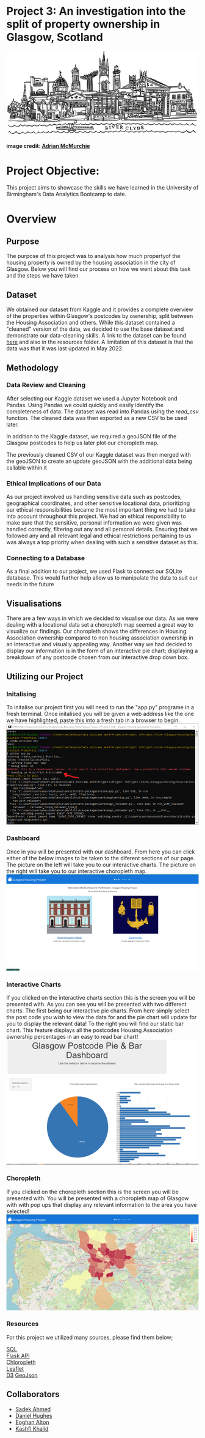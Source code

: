 # Project 3: An investigation into the split of property ownership in Glasgow, Scotland

![Title Image](ReadMe_Resources/glasgow-skyline-bw-wee-ezgif.com-webp-to-jpg-converter.png)

#### image credit: [Adrian McMurchie](https://amcmurchie.com/product/glasgow-skyline-monochrome/)

# Project Objective:  
This project aims to showcase the skills we have learned in the University of Birmingham's Data Analytics Bootcamp
to date. 

# Overview

## Purpose
The purpose of this project was to analysis how much propertyof the housing property is owned by the housing association in the city of Glasgow. Below you will find our process on how we went about this task and the steps we have taken 


## Dataset  

We obtained our dataset from Kaggle and it provides a complete overview of the properties within Glasgow's postcodes
by ownership, split between the Housing Association and others. While this dataset contained a "cleaned" version of the data, 
we decided to use the base dataset and demonstrate our data-cleaning skills. A link to the dataset can be found [here](https://www.kaggle.com/datasets/dimodimchev/glasgow-housing-association-properties) and also in
the resources folder. A limitation of this dataset is that the data was that it was last updated in May 2022.

## Methodology  

### Data Review and Cleaning

After selecting our Kaggle dataset we used a Jupyter Notebook and Pandas. Using Pandas we could quickly and easily identify the
completeness of data. The dataset was read into Pandas using the _read_csv_ function. The cleaned data was then exported as a new CSV 
to be used later.

In addition to the Kaggle dataset, we required a geoJSON file of the Glasgow postcodes to help us later plot our choropleth map. 

The previously cleaned CSV of our Kaggle dataset was then merged with the geoJSON to create an update geoJSON with the additional data being
callable within it

### Ethical Implications of our Data
As our project involved us handling sensitive data such as postcodes, geographical coordinates, and other sensitive locational data, prioritizing our ethical responsibilities became the most important thing we had to take into account throughout this project. We had an ethical responsibility to make sure that the sensitive, personal information we were given was handled correctly, filtering out any and all personal details. Ensuring that we followed any and all relevant legal and ethical restrictions pertaining to us was always a top priority when dealing with such a sensitive dataset as this.

### Connecting to a Database

As a final addition to our project, we used Flask to connect our SQLite database. This would further  help allow us to manipulate the data to suit our needs in the future


## Visualisations

There are a few ways in which we decided to visualise our data. As we were dealing with a locational data set a choropleth map seemed a great way to visualize our findings. Our choropleth shows the differences in Housing Association ownership compared to non housing association ownership in an interactive and visually appealing way. Another way we had decided to display our information is in the form of an interactive pie chart; displaying a breakdown of any postcode chosen from our interactive drop down box.

## Utilizing our Project

### Initalising 
To initalise our project first you will need to run the "app.py" programe in a fresh terminal. Once initalised you will be given a web address like the one we have highlighted, paste this into a fresh tab in a browser to begin.
![Terminal Image](ReadMe_Resources/terminal_launch.png)

### Dashboard
Once in you will be presented with our dashboard. From here you can click either of the below images to be taken to the diferent sections of our page. The picture on the left will take you to our interactive charts. The picture on the right will take you to our interactive choropleth map.
![Dashboard Image](ReadMe_Resources/dashboard.png)

### Interactive Charts
If you clicked on the interactive charts section this is the screen you will be presented with. As you can see you will be presented with two different charts. The first being our interactive pie charts. From here simply select the post code you wish to view the data for and the pie chart will update for you to display the relevant data! To the right you will find our static bar chart. This feature displays all the postcodes Housing Association ownership percentages in an easy to read bar chart! 
![Chart Image](ReadMe_Resources/chart.png)

### Choropleth
If you clicked on the choropleth section this is the screen you will be presented with. You will be presented with a choropleth map of Glasgow with with pop ups that display any relevant information to the area you have selected!
![Map Image](ReadMe_Resources/choropleth.png)

### Resources
For this project we utilized many sources, please find them below;

[SQL](https://www.sqlite.org/index.html)  
[Flask API](https://flask.palletsprojects.com/en/3.0.x/)  
[Chloropleth](https://plotly.com/python/choropleth-maps/)  
[Leaflet](https://leafletjs.com/reference.html)  
[D3](https://d3js.org/) 
[GeoJson](https://github.com/missinglink/uk-postcode-polygons/blob/master/geojson/GL.geojson)

## Collaborators

* [Sadek Ahmed](https://github.com/Sadek-Ahmed16)  
* [Daniel Hughes](https://github.com/DanielHughes1580)  
* [Eoghan Alton](https://github.com/ERAA1997)
* [Kashfi Khalid](https://github.com/kashfi-khalid)
